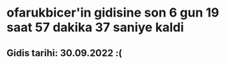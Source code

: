 # ofarukbicer'in gidisine son 6 gun 19 saat 57 dakika 37 saniye kaldi

## Gidis tarihi: 30.09.2022 :(